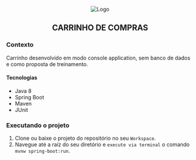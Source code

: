 
<p align="center">
  <img align="center" alt="Logo" src="https://encrypted-tbn0.gstatic.com/images?q=tbn:ANd9GcQB8XsAj28U4jCkpnLngZTzQZLriRcljdjMLQ&usqp=CAU" />
</p>

<h2 align="center">
  CARRINHO DE COMPRAS
</h2>


### Contexto

Carrinho desenvolvido em modo console application, sem banco de dados e como proposta de treinamento.


<h4>Tecnologias</h4>
<ul>
  <li> Java 8
  <li> Spring Boot 
  <li> Maven
  <li> JUnit
</ul>

### Executando o projeto

1. Clone ou baixe o projeto do repositório no seu `Workspace`.
2. Navegue até a raíz do seu diretório e `execute via terminal` o comando `mvnw spring-boot:run`.

